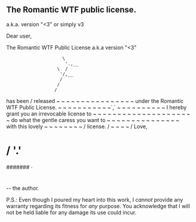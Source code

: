 The Romantic WTF public license.
--------------------------------
a.k.a. version "<3" or simply v3

Dear user,

The Romantic WTF Public License a.k.a version "<3"

                         \
                          '.,__
                       \  /
                        '/,__
                        /
                       /
                      /
   has been          / released
~ ~ ~ ~ ~ ~ ~ ~       ~ ~ ~ ~ ~ ~ ~ ~
under  the  Romantic   WTF Public License.
~ ~ ~ ~ ~ ~ ~ ~ ~ ~ ~`,´ ~ ~ ~ ~ ~ ~ ~ ~ ~ ~
I hereby grant you an irrevocable license to
~ ~ ~ ~ ~ ~ ~ ~ ~ ~ ~ ~ ~ ~ ~ ~ ~ ~ ~ ~ ~
do what the gentle caress you want to
   ~ ~ ~ ~ ~ ~ ~ ~ ~ ~ ~ ~ ~ ~ ~  
       with   this   lovely
          ~ ~ ~ ~ ~ ~ ~ ~
           / license.
          /  ~ ~ ~ ~
         /    Love,
   #    /      '.'
   #######      ·
   #####
   ###
   #

-- the author.


P.S.: Even though I poured my heart into this work,
I _cannot_ provide any warranty regarding
its fitness for _any_ purpose. You
acknowledge that I will not be held liable
for any damage its use could incur.
